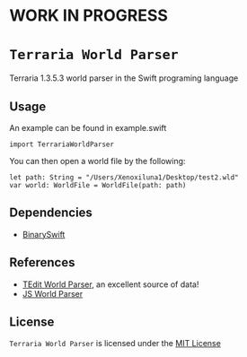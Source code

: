 # WORK IN PROGRESS
# `Terraria World Parser`
Terraria 1.3.5.3 world parser in the Swift programing language

## Usage
An example can be found in example.swift

`import TerrariaWorldParser`

You can then open a world file by the following:

```
let path: String = "/Users/Xenoxiluna1/Desktop/test2.wld"
var world: WorldFile = WorldFile(path: path)
```
## Dependencies

- [BinarySwift](https://github.com/Szaq/BinarySwift)

## References

- [TEdit World Parser](https://github.com/TEdit/Terraria-Map-Editor/blob/master/TEditXna/Terraria/World.FileV2.cs), an excellent source of data!
- [JS World Parser](https://github.com/cokolele/terraria-world-parser/)

## License

`Terraria World Parser` is licensed under the [MIT License](LICENSE.txt)
